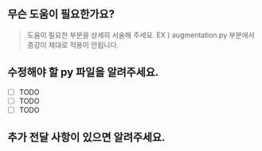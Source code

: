 ## 무슨 도움이 필요한가요?

> 도움이 필요한 부분을 상세히 서술해 주세요.  EX ) augmentation.py 부분에서 증강이 제대로 적용이 안됩니다. 

## 수정해야 할 py 파일을 알려주세요. 

- [ ] TODO
- [ ] TODO
- [ ] TODO

## 추가 전달 사항이 있으면 알려주세요. 
